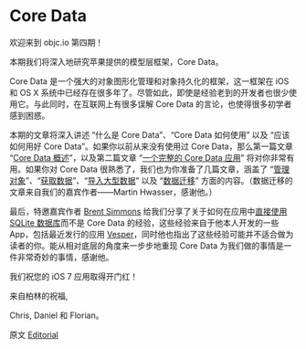 # Core Data

欢迎来到 objc.io 第四期！

本期我们将深入地研究苹果提供的模型层框架，Core Data。

Core Data 是一个强大的对象图形化管理和对象持久化的框架，这一框架在 iOS 和 OS X 系统中已经存在很多年了。尽管如此，即使是经验老到的开发者也很少使用它。与此同时，在互联网上有很多误解 Core Data 的言论，也使得很多初学者感到困惑。

本期的文章将深入讲述 “什么是 Core Data”、“Core Data 如何使用” 以及 “应该如何用好 Core Data”。如果你以前从来没有使用过 Core Data，那么第一篇文章 “[Core Data 概述][1]”，以及第二篇文章 “[一个完整的 Core Data 应用][2]” 将对你非常有用。如果你对 Core Data 很熟悉了，我们也为你准备了几篇文章，涵盖了 “[管理对象][3]”、“[获取数据][4]”、“[导入大型数据][5]” 以及 “[数据迁移][6]” 方面的内容。（数据迁移的文章来自我们的嘉宾作者——Martin Hwasser，感谢他。）
 
最后，特邀嘉宾作者 [Brent Simmons][7] 给我们分享了关于如何在应用中[直接使用 SQLite 数据库][8]而不是 Core Data 的经验，这些经验来自于他本人开发的一些 App，包括最近发行的应用 [Vesper][9]，同时他也指出了这些经验可能并不适合做为读者的你。能从相对底层的角度来一步步地重现 Core Data 为我们做的事情是一件非常奇妙的事情，感谢他。 

我们祝您的 iOS 7 应用取得开门红！

来自柏林的祝福,

Chris, Daniel 和 Florian。

  [1]: http://objccn.io/issue-4-1/
  [2]: http://objccn.io/issue-4-2/
  [3]: http://objccn.io/issue-4-4/
  [4]: http://objccn.io/issue-4-6/
  [5]: http://objccn.io/issue-4-5/
  [6]: http://objccn.io/issue-4-7/
  [7]: http://inessential.com/
  [8]: http://objccn.io/issue-4-3/
  [9]: http://vesperapp.co/ 
  [10]: http://objccn.io/issue-4/
  
原文 [Editorial](http://www.objc.io/issue-4/editorial.html)